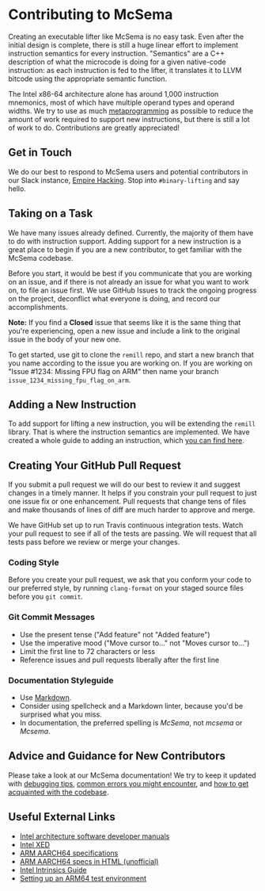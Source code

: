 # Contributing to McSema

Creating an executable lifter like McSema is no easy task. Even after the initial design is complete, there is still a huge linear effort to implement instruction semantics for every instruction. "Semantics" are a C++ description of what the microcode is doing for a given native-code instruction: as each instruction is fed to the lifter, it translates it to LLVM bitcode using the appropriate semantic function.

The Intel x86-64 architecture alone has around 1,000 instruction mnemonics, most of which have multiple operand types and operand widths. We try to use as much [metaprogramming](https://en.wikipedia.org/wiki/Template_(C%2B%2B)) as possible to reduce the amount of work required to support new instructions, but there is still a lot of work to do. Contributions are greatly appreciated!

## Get in Touch

We do our best to respond to McSema users and potential contributors in our Slack instance, [Empire Hacking](https://empirehacking.slack.com/). Stop into `#binary-lifting` and say hello.

## Taking on a Task

We have many issues already defined. Currently, the majority of them have to do with instruction support. Adding support for a new instruction is a great place to begin if you are a new contributor, to get familiar with the McSema codebase.

Before you start, it would be best if you communicate that you are working on an issue, and if there is not already an issue for what you want to work on, to file an issue first. We use GitHub Issues to track the ongoing progress on the project, deconflict what everyone is doing, and record our accomplishments.

**Note:** If you find a **Closed** issue that seems like it is the same thing that you're experiencing, open a new issue and include a link to the original issue in the body of your new one.

To get started, use git to clone the `remill` repo, and start a new branch that you name according to the issue you are working on. If you are working on "Issue #1234: Missing FPU flag on ARM" then name your branch `issue_1234_missing_fpu_flag_on_arm`.

## Adding a New Instruction

To add support for lifting a new instruction, you will be extending the `remill` library. That is where the instruction semantics are implemented. We have created a whole guide to adding an instruction, which [you can find here](https://github.com/lifting-bits/remill/blob/master/docs/ADD_AN_INSTRUCTION.md).

## Creating Your GitHub Pull Request

If you submit a pull request we will do our best to review it and suggest changes in a timely manner. It helps if you constrain your pull request to just one issue fix or one enhancement. Pull requests that change tens of files and make thousands of lines of diff are much harder to approve and merge.

We have GitHub set up to run Travis continuous integration tests. Watch your pull request to see if all of the tests are passing. We will request that all tests pass before we review or merge your changes.

### Coding Style

Before you create your pull request, we ask that you conform your code to our preferred style, by running `clang-format` on your staged source files before you `git commit`.

### Git Commit Messages

* Use the present tense ("Add feature" not "Added feature")
* Use the imperative mood ("Move cursor to..." not "Moves cursor to...")
* Limit the first line to 72 characters or less
* Reference issues and pull requests liberally after the first line

### Documentation Styleguide

* Use [Markdown](https://daringfireball.net/projects/markdown).
* Consider using spellcheck and a Markdown linter, because you'd be surprised what you miss.
* In documentation, the preferred spelling is *McSema*, not *mcsema* or *Mcsema*.

## Advice and Guidance for New Contributors

Please take a look at our McSema documentation! We try to keep it updated with
[debugging tips](https://github.com/lifting-bits/mcsema/blob/master/docs/DebuggingTips.md), [common errors you might encounter](https://github.com/lifting-bits/mcsema/blob/master/docs/CommonErrors.md), and [how to get acquainted with the codebase](https://github.com/lifting-bits/mcsema/blob/master/docs/NavigatingTheCode.md).

## Useful External Links

* [Intel architecture software developer manuals](http://www.intel.com/sdm)
* [Intel XED](https://software.intel.com/sites/landingpage/xed/ref-manual/html/index.html)
* [ARM AARCH64 specifications](https://developer.arm.com/products/architecture/a-profile/docs)
* [ARM AARCH64 specs in HTML (unofficial)](https://meriac.github.io/A64_v83A_ISA/)
* [Intel Intrinsics Guide](https://software.intel.com/sites/landingpage/IntrinsicsGuide/)
* [Setting up an ARM64 test environment](https://gist.github.com/george-hawkins/16ee37063213f348a17717a7007d2c79)

